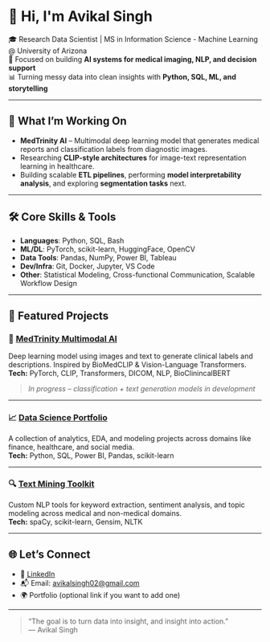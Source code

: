# 👋 Hi, I'm Avikal Singh

🎓 Research Data Scientist | MS in Information Science - Machine Learning @ University of Arizona  
🔬 Focused on building **AI systems for medical imaging, NLP, and decision support**  
📊 Turning messy data into clean insights with **Python, SQL, ML, and storytelling**

---

## 🚀 What I’m Working On
- **MedTrinity AI** – Multimodal deep learning model that generates medical reports and classification labels from diagnostic images.  
- Researching **CLIP-style architectures** for image-text representation learning in healthcare.  
- Building scalable **ETL pipelines**, performing **model interpretability analysis**, and exploring **segmentation tasks** next.

---

## 🛠️ Core Skills & Tools
- **Languages**: Python, SQL, Bash  
- **ML/DL**: PyTorch, scikit-learn, HuggingFace, OpenCV  
- **Data Tools**: Pandas, NumPy, Power BI, Tableau
- **Dev/Infra**: Git, Docker, Jupyter, VS Code  
- **Other**: Statistical Modeling, Cross-functional Communication, Scalable Workflow Design

---

## 📌 Featured Projects

### 🧠 [MedTrinity Multimodal AI](https://github.com/avikalsingh/medtrinity)
Deep learning model using images and text to generate clinical labels and descriptions. Inspired by BioMedCLIP & Vision-Language Transformers.  
**Tech:** PyTorch, CLIP, Transformers, DICOM, NLP, BioClinincalBERT
> _In progress – classification + text generation models in development_

---

### 📈 [Data Science Portfolio](https://github.com/avikalsingh/data-portfolio)
A collection of analytics, EDA, and modeling projects across domains like finance, healthcare, and social media.  
**Tech:** Python, SQL, Power BI, Pandas, scikit-learn  

---

### 🔍 [Text Mining Toolkit](https://github.com/avikalsingh/text-mining)
Custom NLP tools for keyword extraction, sentiment analysis, and topic modeling across medical and non-medical domains.  
**Tech:** spaCy, scikit-learn, Gensim, NLTK  

---

## 🌐 Let’s Connect
- 🔗 [LinkedIn](https://www.linkedin.com/in/avikalsingh/)  
- 📬 Email: avikalsingh02@gmail.com  
- 🌍 Portfolio (optional link if you want to add one)

---

> “The goal is to turn data into insight, and insight into action.”  
> — Avikal Singh
